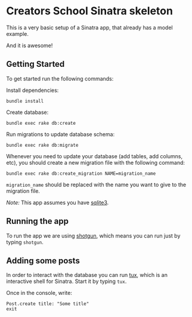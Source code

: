 # Creators School Sinatra skeleton

This is a very basic setup of a Sinatra app, that already has a model example.

And it is awesome!

## Getting Started

To get started run the following commands:

Install dependencies:
```
bundle install
```

Create database:
```
bundle exec rake db:create
```

Run migrations to update database schema:
```
bundle exec rake db:migrate
```

Whenever you need to update your database (add tables, add columns, etc), you should create a new migration file with the following command:
```
bundle exec rake db:create_migration NAME=migration_name
```
`migration_name` should be replaced with the name you want to give to the migration file.

*Note:* This app assumes you have
[sqlite3](https://www.sqlite.org/download.html).

## Running the app

To run the app we are using [shotgun](https://github.com/rtomayko/shotgun),
which means you can run just by typing `shotgun`.

## Adding some posts

In order to interact with the database you can run
[tux](https://github.com/cldwalker/tux), which is an interactive shell for
Sinatra. Start it by typing `tux`.

Once in the console, write:

```
Post.create title: "Some title"
exit
```
